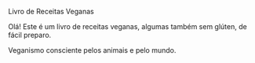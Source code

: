Livro de Receitas Veganas

Olá! Este é um livro de receitas veganas, algumas também sem glúten, de fácil preparo.

Veganismo consciente pelos animais e pelo mundo.
